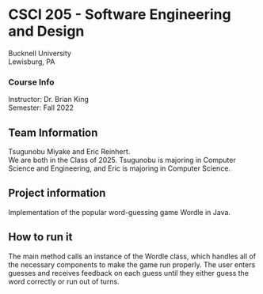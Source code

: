 # CSCI 205 - Software Engineering and Design 
Bucknell University  
Lewisburg, PA

### Course Info
Instructor: Dr. Brian King  
Semester: Fall 2022  

## Team Information  
Tsugunobu Miyake and Eric Reinhert.  
We are both in the Class of 2025. Tsugunobu is majoring in Computer Science and Engineering, 
and Eric is majoring in Computer Science.

## Project information
Implementation of the popular word-guessing game Wordle in Java.

## How to run it
The main method calls an instance of the Wordle class, which handles all of the necessary components to make the game run properly. The user enters guesses and receives feedback on each guess until they either guess the word correctly or run out of turns.
